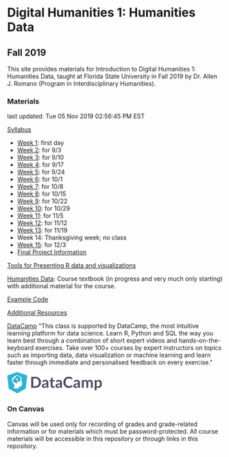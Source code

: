 # Digital Humanities 1: Humanities Data
## Fall 2019

This site provides materials for Introduction to Digital Humanities 1: Humanities Data, taught at Florida State University in Fall 2019 by Dr. Allen J. Romano (Program in Interdisciplinary Humanities). 

### Materials

last updated:
Tue 05 Nov 2019 02:56:45 PM EST

[Syllabus](https://allenjromano.github.io/dh1-2019/syllabus)
- [Week 1](https://allenjromano.github.io/dh1-2019/week1_assignments): first day
- [Week 2](https://allenjromano.github.io/dh1-2019/week2_assignments): for 9/3
- [Week 3](https://allenjromano.github.io/dh1-2019/week3_assignments): for 9/10
- [Week 4](https://allenjromano.github.io/dh1-2019/week4_assignments): for 9/17
- [Week 5](https://allenjromano.github.io/dh1-2019/week5_assignments): for 9/24
- [Week 6](https://allenjromano.github.io/dh1-2019/week6_assignments): for 10/1
- [Week 7](https://allenjromano.github.io/dh1-2019/week7_assignments): for 10/8
- [Week 8](https://allenjromano.github.io/dh1-2019/week8_assignments): for 10/15
- [Week 9](https://allenjromano.github.io/dh1-2019/week9_assignments): for 10/22
- [Week 10](https://allenjromano.github.io/dh1-2019/week10_assignments): for 10/29
- [Week 11](https://allenjromano.github.io/dh1-2019/week11_assignments): for 11/5 
- [Week 12](https://allenjromano.github.io/dh1-2019/week12_assignments): for 11/12
- [Week 13](https://allenjromano.github.io/dh1-2019/week13_assignments): for 11/19
- Week 14: Thanksgiving week; no class
- [Week 15](https://allenjromano.github.io/dh1-2019/week15_assignments): for 12/3
- [Final Project Information](https://allenjromano.github.io/dh1-2019/finalproject)

[Tools for Presenting R data and visualizations](https://allenjromano.github.io/dh1-2019/presentationTools)

[Humanities Data](https://github.com/allenjromano/humanitiesdata): Course textbook (in progress and very much only starting) with additional material for the course.

[Example Code](https://github.com/allenjromano/dh1-2019-git)

[Additional Resources](https://allenjromano.github.io/dh1-2019/resources)

[DataCamp](https://www.datacamp.com)
"This class is supported by DataCamp, the most intuitive learning platform for data science. Learn R, Python and SQL the way you learn best through a combination of short expert videos and hands-on-the-keyboard exercises. Take over 100+ courses by expert instructors on topics such as importing data, data visualization or machine learning and learn faster through immediate and personalised feedback on every exercise."

![DataCamp](DataCamp-50px.png)

### On Canvas

Canvas will be used only for recording of grades and grade-related information or for materials which must be password-protected. All course materials will be accessible in this repository or through links in this repository.

